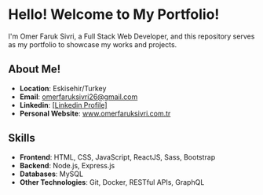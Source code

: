 # Hello! Welcome to My Portfolio!

I'm Omer Faruk Sivri, a Full Stack Web Developer, and this repository serves as my portfolio to showcase my works and projects.

## About Me!


- **Location**: Eskisehir/Turkey
- **Email**: omerfaruksivri26@gmail.com
- **Linkedin**: [\[Linkedin Profile\]](https://www.linkedin.com/in/o-faruk-sivri/)
- **Personal Website**: www.omerfaruksivri.com.tr

## Skills

- **Frontend**: HTML, CSS, JavaScript, ReactJS, Sass, Bootstrap
- **Backend**: Node.js, Express.js
- **Databases**: MySQL
- **Other Technologies**: Git, Docker, RESTful APIs, GraphQL